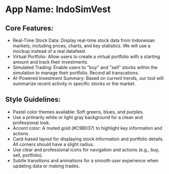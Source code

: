 # **App Name**: IndoSimVest

## Core Features:

- Real-Time Stock Data: Display real-time stock data from Indonesian markets, including prices, charts, and key statistics. We will use a mockup instead of a real datafeed.
- Virtual Portfolio: Allow users to create a virtual portfolio with a starting amount and track their investments.
- Simulated Trading: Enable users to "buy" and "sell" stocks within the simulation to manage their portfolio. Record all transcations.
- AI-Powered Investment Summary: Based on current trends, our tool will summarize recent activity in specific stocks or the market.

## Style Guidelines:

- Pastel color themes available: Soft greens, blues, and purples.
- Use a primarily white or light gray background for a clean and professional look.
- Accent color: A muted gold (#C9B037) to highlight key information and actions.
- Card-based layout for displaying stock information and portfolio details. All corners should have a slight radius.
- Use clear and professional icons for navigation and actions (e.g., buy, sell, portfolio).
- Subtle transitions and animations for a smooth user experience when updating data or making trades.